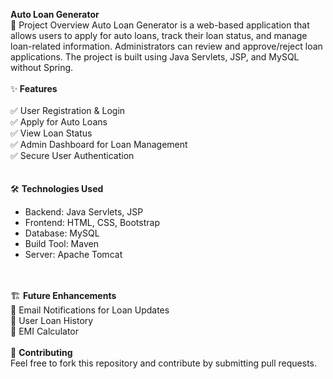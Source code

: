 <B>Auto Loan Generator</B> <br>
📌 Project Overview
Auto Loan Generator is a web-based application that allows users to apply for auto loans, track their loan status, and manage loan-related information. Administrators can review and approve/reject loan applications. The project is built using Java Servlets, JSP, and MySQL without Spring.
<br><br>
✨<b> Features</b><br><br>
✅ User Registration & Login<br>
✅ Apply for Auto Loans<br>
✅ View Loan Status<br>
✅ Admin Dashboard for Loan Management<br>
✅ Secure User Authentication<br>
<br><br>
🛠️ <b>Technologies Used</b><br>
<ul type="disc">
<li>Backend: Java Servlets, JSP</li>
<li>Frontend: HTML, CSS, Bootstrap</li>
<li>Database: MySQL</li>
<li>Build Tool: Maven</li>
<li>Server: Apache Tomcat</li>
</ul>
<br><br>
🏗️ <b>Future Enhancements</b><br>
🚀 Email Notifications for Loan Updates<br>
🚀 User Loan History<br>
🚀 EMI Calculator<br>
<br>
🤝 <b>Contributing</b><br>
Feel free to fork this repository and contribute by submitting pull requests.
